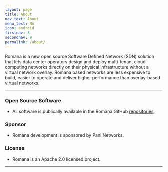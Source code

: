 ```yaml
---
layout: page
title: About
nav_text: About
menu_text: NA
icon: android
firstnav: 8
secondnav: 9
permalink: /about/
---
```

Romana is a new open source Software Defined Network (SDN) solution that lets data center operators design and deploy multi-tenant cloud computing networks directly on their physical infrastructure without a virtual network overlay. Romana based networks are less expensive to build, easier to operate and deliver higher performance than overlay-based virtual networks.

----

### Open Source Software

- All software is publically available in the Romana GitHub [repositories](http://www.github.com/romana).

### Sponsor

- Romana development is sponsored by Pani Networks.

### License

- Romana is an Apache 2.0 licensed project.

---

